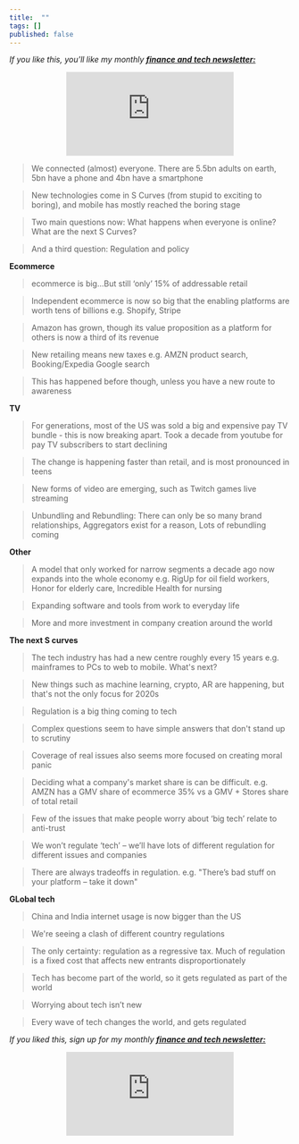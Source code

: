 ```yaml
---
title:  ""  
tags: []
published: false
---
```


*If you like this, you'll like my monthly* ***[finance and tech newsletter:](https://avoidboringpeople.substack.com/ "ABP")***

<style>
      .iframe-container {
        overflow: hidden;        
        padding-top: 50%; <!-- Calculated from the aspect ration of the content (in case of 16:9 it is 9/16= 0.5625) -->
        position: relative;
      }
      .iframe-container iframe { 
         border: 0;
         height: 100%; <!-- Finally, width and height are set to 100% so the iframe takes up 100% of the containers space. -->
         left: 0;
         position: absolute;
         top: 0;
         width: 100%;
         display: block;
         margin: 0 auto; <!-- center image -->
      }
      <!-- 4x3 Aspect Ratio -->
      .iframe-container-4x3 {
        padding-top: 75%;
      }
</style> 

<div class="iframe-container-4x3">
  <p align="center"><iframe src="https://avoidboringpeople.substack.com/embed" frameborder="0" scrolling="no"> </iframe></p>
</div>

> We connected (almost) everyone. There are 5.5bn adults on earth, 5bn have a phone and 4bn have a smartphone 

> New technologies come in S Curves (from stupid to exciting to boring), and mobile has mostly reached the boring stage

> Two main questions now: What happens when everyone is online? What are the next S Curves?

> And a third question: Regulation and policy

**Ecommerce**

> ecommerce is big...But still ‘only’ 15% of addressable retail

> Independent ecommerce is now so big that the enabling platforms are worth tens of billions e.g. Shopify, Stripe

> Amazon has grown, though its value proposition as a platform for others is now a third of its revenue

> New retailing means new taxes e.g. AMZN product search, Booking/Expedia Google search

> This has happened before though, unless you have a new route to awareness

**TV**

> For generations, most of the US was sold a big and expensive pay TV bundle - this is now breaking apart. Took a decade from youtube for pay TV subscribers to start declining

> The change is happening faster than retail, and is most pronounced in teens

> New forms of video are emerging, such as Twitch games live streaming

> Unbundling and Rebundling: There can only be so many brand relationships, Aggregators exist for a reason, Lots of rebundling coming

**Other**

> A model that only worked for narrow segments a decade ago now expands into the whole economy e.g. RigUp for oil field workers, Honor for elderly care, Incredible Health for nursing

> Expanding software and tools from work to everyday life

> More and more investment in company creation around the world

**The next S curves**

> The tech industry has had a new centre roughly every 15 years e.g. mainframes to PCs to web to mobile. What's next?

> New things such as machine learning, crypto, AR are happening, but that's not the only focus for 2020s

> Regulation is a big thing coming to tech

> Complex questions seem to have simple answers that don't stand up to scrutiny

> Coverage of real issues also seems more focused on creating moral panic

> Deciding what a company's market share is can be difficult. e.g. AMZN has a GMV share of ecommerce 35% vs a GMV + Stores share of total
retail

> Few of the issues that make people worry about ‘big tech’ relate to anti-trust

> We won’t regulate ‘tech’ – we’ll have lots of different regulation for different issues and companies

> There are always tradeoffs in regulation. e.g. "There’s bad stuff on your platform – take it down"

**GLobal tech**

> China and India internet usage is now bigger than the US

> We're seeing a clash of different country regulations

> The only certainty: regulation as a regressive tax. Much of regulation is a fixed cost that affects new entrants disproportionately

> Tech has become part of the world, so it gets regulated as part of the world

> Worrying about tech isn’t new

> Every wave of tech changes the world, and gets regulated

*If you liked this, sign up for my monthly* ***[finance and tech newsletter:](https://avoidboringpeople.substack.com/ "ABP")***

<div class="iframe-container-4x3">
  <p align="center"><iframe src="https://avoidboringpeople.substack.com/embed" frameborder="0" scrolling="no"> </iframe></p>
</div>
